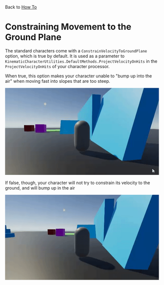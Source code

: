 Back to [How To](../how-to.md)

# Constraining Movement to the Ground Plane

The standard characters come with a `ConstrainVelocityToGroundPlane` option, which is true by default. It is used as a parameter to `KinematicCharacterUtilities.DefaultMethods.ProjectVelocityOnHits` in the `ProjectVelocityOnHits` of your character processor.

When true, this option makes your character unable to "bump up into the air" when moving fast into slopes that are too steep. 

![](../Images/howto_constrainvel_true.gif)

If false, though, your character will not try to constrain its velocity to the ground, and will bump up in the air

![](../Images/howto_constrainvel_false.gif)